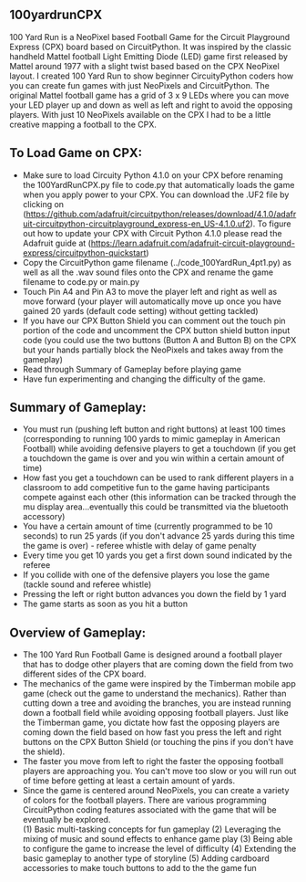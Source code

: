 ## 100yardrunCPX
100 Yard Run is a NeoPixel based Football Game for the Circuit Playground Express (CPX) board based on CircuitPython.  It was inspired by the classic handheld Mattel football Light Emitting Diode (LED) game first released by Mattel around 1977 with a slight twist based based on the CPX NeoPixel layout.  I created 100 Yard Run to show beginner CircuityPython coders how you can create fun games with just NeoPixels and CircuitPython.  The original Mattel football game has a grid of 3 x 9 LEDs where you can move your LED player up and down as well as left and right to avoid the opposing players.  With just 10 NeoPixels available on the CPX I had to be a little creative mapping a football to the CPX.

## To Load Game on CPX:
- Make sure to load Circuity Python 4.1.0 on your CPX before renaming the 100YardRunCPX.py file to code.py that automatically loads the game when you apply power to your CPX. You can download the .UF2 file by clicking on (https://github.com/adafruit/circuitpython/releases/download/4.1.0/adafruit-circuitpython-circuitplayground_express-en_US-4.1.0.uf2).  To figure out how to update your CPX with Circuit Python 4.1.0 please read the Adafruit guide at (https://learn.adafruit.com/adafruit-circuit-playground-express/circuitpython-quickstart)
- Copy the CircuitPython game filename (../code_100YardRun_4pt1.py) as well as all the .wav sound files onto the CPX and rename the game filename to code.py or main.py
- Touch Pin A4 and Pin A3 to move the player left and right as well as move forward (your player will automatically move up once you have gained 20 yards (default code setting) without getting tackled)
- If you have our CPX Button Shield you can comment out the touch pin portion of the code and uncomment the CPX button shield button input code (you could use the two buttons (Button A and Button B) on the CPX but your hands partially block the NeoPixels and takes away from the gameplay)
- Read through Summary of Gameplay before playing game
- Have fun experimenting and changing the difficulty of the game.

## Summary of Gameplay:
- You must run (pushing left button and right buttons) at least 100 times (corresponding to running 100 yards to mimic gameplay in American Football) while avoiding defensive players to get a touchdown (if you get a touchdown the game is over and you win within a certain amount of time)
- How fast you get a touchdown can be used to rank different players in a classroom to add competitive fun to the game having participants compete against each other (this information can be tracked through the mu display area...eventually this could be transmitted via the bluetooth accessory)
- You have a certain amount of time (currently programmed to be 10 seconds) to run 25 yards (if you don't advance 25 yards during this time the game is over) - referee whistle with delay of game penalty
- Every time you get 10 yards you get a first down sound indicated by the referee
- If you collide with one of the defensive players you lose the game (tackle sound and referee whistle)
- Pressing the left or right button advances you down the field by 1 yard
- The game starts as soon as you hit a button   

## Overview of Gameplay:  
- The 100 Yard Run Football Game is designed around a football player that has to dodge other players that are coming down the field from two different sides of the CPX board.
- The mechanics of the game were inspired by the Timberman mobile app game (check out the game to understand the mechanics).  Rather than cutting down a tree and avoiding the branches,  you are instead running down a football field while avoiding opposing football players.  Just like the Timberman game, you dictate how fast the opposing players are coming down the field based on how fast you press the left and right buttons on the CPX Button Shield (or touching the pins if you don't have the shield).  
- The faster you move from left to right the faster the opposing football players are approaching you.  You can't move too slow or you will run out of time before getting at least a certain amount of yards.  
- Since the game is centered around NeoPixels, you can create a variety of colors for the football players.  There are various programming CircuitPython coding features associated with the game that will be eventually be explored.  
(1) Basic multi-tasking concepts for fun gameplay
(2) Leveraging the mixing of music and sound effects to enhance game play
(3) Being able to configure the game to increase the level of difficulty
(4) Extending the basic gameplay to another type of storyline
(5) Adding cardboard accessories to make touch buttons to add to the the game fun
